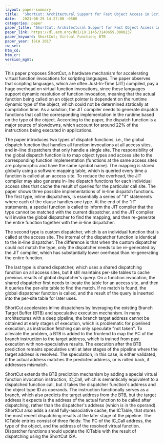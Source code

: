 ```yaml
---
layout: paper-summary
title:  "ShortCut: Architectural Support for Fast Object Access in Scripting Languages"
date:   2021-08-25 14:27:00 -0500
categories: paper
paper_title: "ShortCut: Architectural Support for Fast Object Access in Scripting Languages"
paper_link: https://dl.acm.org/doi/10.1145/3140659.3080237
paper_keyword: ShortCut; Virtual Function; BTB
paper_year: ISCA 2017
rw_set:
htm_cd:
htm_cr:
version_mgmt:
---
```


This paper proposes ShortCut, a hardware mechanism for accelerating virtual function invocations for scripting 
languages.
The paper observes that scripting languages, which are often Just-In-Time (JIT) compiled, pay a huge overhead on
virtual function invocations, since these languages support dynamic resolution of function invocation, meaning
that the actual function being called on an object pointer is dependent on the runtime dynamic type of the 
object, which could not be determined statically at compilation time. 
As a solution, the JIT compiler needs to generate dispatch functions that call the corresponding implementation in the 
runtime based on the type of the object.
According to the paper, the dispatch function is a major source of slowdowns, which account for around 22% of the 
instructions being executed in applications.

The paper introduces two types of dispatch functions, i.e., the global dispatch function that handles all function
invocations at all access sites, and in-line dispatchers that only handle a single site.
The responsibility of the global dispatch function is to map object types and access site to the corresponding function
implementation (functions at the same access sites are polymorphic and have the same symbol name).
The mapping is stored globally using a software mapping table, which is queried every time a function is called
at an access site.
To reduce the overhead, the JIT compiler may also generate in-line dispatch functions for each individual access sites 
that cache the result of queries for the particular call site.
The paper shows three possible implementations of in-line dispatch functions.
The first type, inline dispatchers, is essentially a series of "if" statements where each of the clause handles one
type. At the end of the "if" statements, a special function is called to inform the JIT compiler that the type cannot
be matched with the current dispatcher, and the JIT compiler will invoke the global dispatcher to find the mapping, and 
then re-generate the entire function together with the in-line dispatcher.

The second type is custom dispatcher, which is an individual function that is called at the access site.
The internal of the dispatcher function is identical to the in-line dispatcher. The difference is that when the
custom dispatcher could not match the type, only the dispatcher needs to be re-generated by the JIT compiler,
which has substantially lower overhead than re-generating the entire function.

The last type is shared dispatcher, which uses a shared dispatching function on all access sites, but it still
maintains per-site tables to cache previous results of global dispatcher's query.
On a function invocation, the shared dispatcher first needs to locate the table for an access site, and then 
it queries the per-site table to find the match.
If no match is found, the global dispatcher function is called, and the result of the query is inserted into the 
per-site table for later uses.

ShortCut accelerates inline dispatchers by leveraging the existing Branch Target Buffer (BTB) and speculative execution
mechanism. In many architectures with a deep pipeline, the branch target address cannot be obtained at early stages of 
execution, which is problematic for pipelined execution, as instruction fetching can only speculate "not taken".
To alleviate the problem, a BTB is added to the frontend to map the PC of the branch instruction to the target address,
which is trained from past execution with non-speculative results.
The execution after the BTB prediction remains speculative until at later stages of the pipeline where the target
address is resolved. The speculation, in this case, is either validated, if the actual address matches the predicted
address, or is rolled back, if addresses mismatch.

ShortCut extends the BTB prediction mechanism by adding a special virtual function invocation instruction, IC_Call,
which is semantically equivalent to a dispatched function call, but it takes the dispatcher function's address and the 
object type ID as operands. 
The instruction functionally serves as a branch, which also predicts the target address from the BTB, but the target
address it expects is the address of the actual function to be called after dispatching, rather than the dispatcher's
address (which is in the operand).
ShortCut also adds a small fully-associative cache, the ICTable, that stores the most recent dispatching results at 
the later stage of the pipeline.
The ICTable entries consist of three fields: The PC of the IC_Call address, the type of the object, and the address
of the resolved virtual function. 
Dispatcher functions should update the ICTable with the result of dispatching using the ShortCut ISA.


